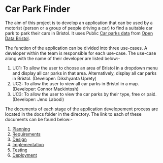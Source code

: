 # Car Park Finder

The aim of this project is to develop an application that can be used by a motorist (person or a group of people driving a car) to find a suitable car park to park their cars in Bristol. It uses Public [Car parks data](https://opendata.bristol.gov.uk/explore/dataset/car-parks/information/) 
from [Open Data Bristol](https://opendata.bristol.gov.uk).

The function of the application can be divided into three use-cases. A developer within the team is responsible for each use-case. The use-case along with the name of their developer are listed below:-
1) UC1: To allow the user to choose an area of Bristol in a dropdown menu and display all car parks in that area. Alternatively, display all car parks in Bristol. (Developer: Dikshyanta Uprety)
2) UC2: To allow the user to view all car parks in Bristol in a map.  (Developer: Connor Mackintosh)
3) UC3: To allow the user to view the car parks by their type, free or paid.  (Developer: Jeno Labodi)

The documents of each stage of the application developement process are located in the docs folder in the directory. The link to each of these documents can be found below:-

1. [Planning](docs/planning.md)
2. [Requirements](docs/requirements.md)
3. [Design](docs/design.md)
4. [Implementation](docs/implementation.md)
5. [Testing](docs/testing.md)
6.  [Deployment](docs/deployment.md)
